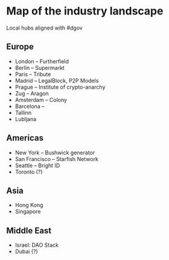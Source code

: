# Map of the industry landscape

Local hubs aligned with \#dgov

## Europe

* London – Furtherfield
* Berlin – Supermarkt
* Paris – Tribute
* Madrid – LegalBlock, P2P Models
* Prague – Institute of crypto-anarchy
* Zug – Aragon
* Amsterdam – Colony
* Barcelona – 
* Tallinn
* Lubljana

## Americas

* New York – Bushwick generator
* San Francisco – Starfish Network
* Seattle – Bright ID
* Toronto \(?\)

## Asia

* Hong Kong
* Singapore

## Middle East

* Israel: DAO Stack
* Dubai \(?\)



